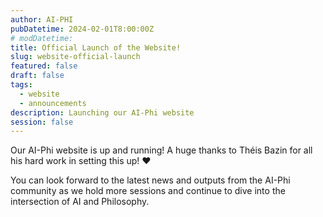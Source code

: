 ```yaml
---
author: AI-PHI
pubDatetime: 2024-02-01T8:00:00Z
# modDatetime:
title: Official Launch of the Website!
slug: website-official-launch
featured: false
draft: false
tags:
  - website
  - announcements
description: Launching our AI-Phi website
session: false
---
```


Our AI-Phi website is up and running! A huge thanks to Théis Bazin for all his hard work in setting this up! ❤️

You can look forward to the latest news and outputs from the AI-Phi community as we hold more sessions and continue to dive into the intersection of AI and Philosophy.

